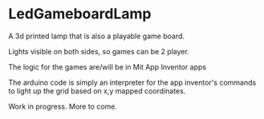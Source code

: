 # LedGameboardLamp

A 3d printed lamp that is also a playable game board. 

Lights visible on both sides, so games can be 2 player.

The logic for the games are/will be in Mit App Inventor apps

The arduino code is simply an interpreter for the app inventor's commands to light up the grid based on x,y mapped coordinates. 

Work in progress. More to come. 